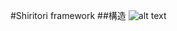 #Shiritori framework
##構造
![alt text](http://ganbaruyo.net/images/structure.png "Logo Title Text 1")
